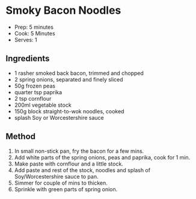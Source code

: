 # Smoky Bacon Noodles

* Prep: 5 minutes
* Cook: 5 Minutes
* Serves: 1

## Ingredients

* 1 rasher smoked back bacon, trimmed and chopped
* 2 spring onions, separated and finely sliced
* 50g frozen peas
* quarter tsp paprika
* 2 tsp cornflour
* 200ml vegetable stock
* 150g block straight-to-wok noodles, cooked
* splash Soy or Worcestershire sauce

## Method

1. In small non-stick pan, fry the bacon for a few mins.
2. Add white parts of the spring onions, peas and paprika, cook for 1 min. 
3. Make paste with cornflour and a little stock.
4. Add paste and rest of the stock, noodles and splash of Soy/Worcestershire sauce to pan. 
5. Simmer for couple of mins to thicken.
6. Sprinkle with green parts of spring onion.
